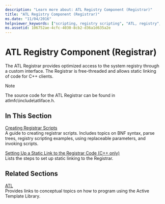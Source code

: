 ```yaml
---
description: "Learn more about: ATL Registry Component (Registrar)"
title: "ATL Registry Component (Registrar)"
ms.date: "11/04/2016"
helpviewer_keywords: ["scripting, registry scripting", "ATL, registry", "registrar scripts [ATL]", "registry, accessing", "ATL Registrar", "scripts, Registrar scripts", "registry, Registrar"]
ms.assetid: 106752ae-4cfc-4030-8cb2-d36a1d635a2e
---
```

# ATL Registry Component (Registrar)

The ATL Registrar provides optimized access to the system registry through a custom interface. The Registrar is free-threaded and allows static linking of code for C++ clients.

> [!NOTE]
> The source code for the ATL Registrar can be found in atlmfc\include\atliface.h.

## In This Section

[Creating Registrar Scripts](../atl/creating-registrar-scripts.md)<br/>
A guide to creating registrar scripts. Includes topics on BNF syntax, parse trees, registry scripting examples, using replaceable parameters, and invoking scripts.

[Setting Up a Static Link to the Registrar Code (C++ only)](../atl/setting-up-a-static-link-to-the-registrar-code-cpp-only.md)<br/>
Lists the steps to set up static linking to the Registrar.

## Related Sections

[ATL](../atl/active-template-library-atl-concepts.md)<br/>
Provides links to conceptual topics on how to program using the Active Template Library.
